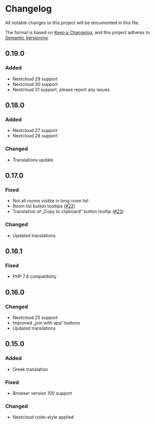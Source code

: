 # Changelog
All notable changes to this project will be documented in this file.

The format is based on [Keep a Changelog](https://keepachangelog.com/en/1.0.0/),
and this project adheres to [Semantic Versioning](https://semver.org/spec/v2.0.0.html).

## 0.19.0
### Added
- Nextcloud 29 support
- Nextcloud 30 support
- Nextcloud 31 support, please report any issues

## 0.18.0
### Added
- Nextcloud 27 support
- Nextcloud 28 support

### Changed
- Translations update

## 0.17.0
### Fixed
- Not all rooms visible in long room list
- Room list button tooltips ([#22](https://github.com/nextcloud/jitsi/issues/22))
- Translation of „Copy to clipboard“ button tooltip ([#23](https://github.com/nextcloud/jitsi/pull/23))

### Changed
- Updated translations

## 0.16.1
### Fixed
- PHP 7.4 compatibility

## 0.16.0
### Changed
- Nextcloud 25 support
- Improved „join with app“ buttons
- Updated translations

## 0.15.0
### Added

- Greek translation

### Fixed
- Browser version 100 support

### Changed
- Nextcloud code-style applied
